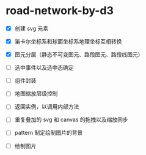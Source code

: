 # road-network-by-d3

- [x] 创建 svg 元素
- [x] 笛卡尔坐标系和球面坐标系地理坐标互相转换
- [x] 图元分层（静态不可变图元、路段图元、路段线图元）
- [ ] 选中事件以及选中态确定
- [ ] 组件封装
- [ ] 地图缩放层级控制

- [ ] 返回实例，以调用内部方法
- [ ] 重复叠加的 svg 和 canvas 的拖拽以及缩放同步

- [ ] pattern 制定绘制图片的背景
- [ ] 绘制图片
